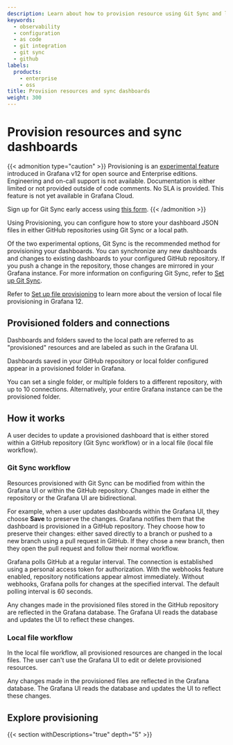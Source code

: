 ```yaml
---
description: Learn about how to provision resource using Git Sync and local file provisioning administration.
keywords:
  - observability
  - configuration
  - as code
  - git integration
  - git sync
  - github
labels:
  products:
    - enterprise
    - oss
title: Provision resources and sync dashboards
weight: 300
---
```


# Provision resources and sync dashboards

{{< admonition type="caution" >}}
Provisioning is an [experimental feature](https://grafana.com/docs/release-life-cycle/) introduced in Grafana v12 for open source and Enterprise editions. Engineering and on-call support is not available. Documentation is either limited or not provided outside of code comments. No SLA is provided. This feature is not yet available in Grafana Cloud.

Sign up for Git Sync early access using [this form](https://forms.gle/WKkR3EVMcbqsNnkD9).
{{< /admonition >}}

Using Provisioning, you can configure how to store your dashboard JSON files in either GitHub repositories using Git Sync or a local path.

Of the two experimental options, Git Sync is the recommended method for provisioning your dashboards. You can synchronize any new dashboards and changes to existing dashboards to your configured GitHub repository.
If you push a change in the repository, those changes are mirrored in your Grafana instance.
For more information on configuring Git Sync, refer to [Set up Git Sync](https://grafana.com/docs/grafana/<GRAFANA_VERSION>/observability-as-code/provision-resources/git-sync-setup).

Refer to [Set up file provisioning](https://grafana.com/docs/grafana/<GRAFANA_VERSION>/observability-as-code/provision-resources/file-path-setup/) to learn more about the version of local file provisioning in Grafana 12.

## Provisioned folders and connections

Dashboards and folders saved to the local path are referred to as "provisioned" resources and are labeled as such in the Grafana UI.

Dashboards saved in your GitHub repository or local folder configured appear in a provisioned folder in Grafana.

You can set a single folder, or multiple folders to a different repository, with up to 10 connections. Alternatively, your entire Grafana instance can be the provisioned folder.

## How it works

A user decides to update a provisioned dashboard that is either stored within a GitHub repository (Git Sync workflow) or in a local file (local file workflow).

### Git Sync workflow

Resources provisioned with Git Sync can be modified from within the Grafana UI or within the GitHub repository.
Changes made in either the repository or the Grafana UI are bidirectional.

For example, when a user updates dashboards within the Grafana UI, they choose **Save** to preserve the changes.
Grafana notifies them that the dashboard is provisioned in a GitHub repository.
They choose how to preserve their changes: either saved directly to a branch or pushed to a new branch using a pull request in GitHub.
If they chose a new branch, then they open the pull request and follow their normal workflow.

Grafana polls GitHub at a regular interval.
The connection is established using a personal access token for authorization.
With the webhooks feature enabled, repository notifications appear almost immediately.
Without webhooks, Grafana polls for changes at the specified interval.
The default polling interval is 60 seconds.

Any changes made in the provisioned files stored in the GitHub repository are reflected in the Grafana database.
The Grafana UI reads the database and updates the UI to reflect these changes.

### Local file workflow

In the local file workflow, all provisioned resources are changed in the local files.
The user can't use the Grafana UI to edit or delete provisioned resources.

Any changes made in the provisioned files are reflected in the Grafana database.
The Grafana UI reads the database and updates the UI to reflect these changes.

## Explore provisioning

{{< section withDescriptions="true" depth="5" >}}
